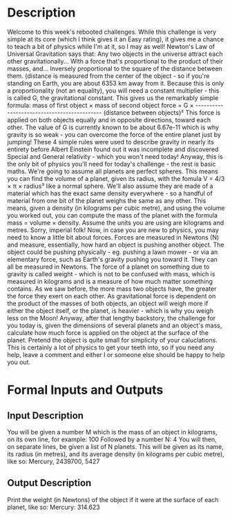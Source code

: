 # Description
Welcome to this week's rebooted challenges. While this challenge is very simple at its core (which I think gives it an Easy rating), it gives me a chance to teach a bit of physics while I'm at it, so I may as well!
Newton's Law of Universal Gravitation says that:
Any two objects in the universe attract each other gravitationally...
With a force that's proportional to the product of their masses, and...
Inversely proportional to the square of the distance between them. (distance is measured from the center of the object - so if you're standing on Earth, you are about 6353 km away from it.
Because this is only a proportionality (not an equality), you will need a constant multiplier - this is called G, the gravitational constant.
This gives us the remarkably simple formula:
            mass of first object × mass of second object
force = G × --------------------------------------------
                   (distance between objects)²
This force is applied on both objects equally and in opposite directions, toward each other. The value of G is currently known to be about 6.67e-11 which is why gravity is so weak - you can overcome the force of the entire planet just by jumping!
These 4 simple rules were used to describe gravity in nearly its entirety before Albert Einstein found out it was incomplete and discovered Special and General relativity - which you won't need today! Anyway, this is the only bit of physics you'll need for today's challenge - the rest is basic maths.
We're going to assume all planets are perfect spheres. This means you can find the volume of a planet, given its radius, with the fomula V = 4/3 × π × radius³ like a normal sphere. We'll also assume they are made of a material which has the exact same density everywhere - so a handful of material from one bit of the planet weighs the same as any other. This means, given a density (in kilograms per cubic metre), and using the volume you worked out, you can compute the mass of the planet with the formula mass = volume × density. Assume the units you are using are kilograms and metres. Sorry, imperial folk!
Now, in case you are new to physics, you may need to know a little bit about forces. Forces are measured in Newtons (N) and measure, essentially, how hard an object is pushing another object. The object could be pushing physically - eg. pushing a lawn mower - or via an elementary force, such as Earth's gravity pushing you toward it. They can all be measured in Newtons. The force of a planet on something due to gravity is called weight - which is not to be confused with mass, which is measured in kilograms and is a measure of how much matter something contains. As we saw before, the more mass two objects have, the greater the force they exert on each other. As gravitational force is dependent on the product of the masses of both objects, an object will weigh more if either the object itself, or the planet, is heavier - which is why you weigh less on the Moon!
Anyway, after that lengthy backstory, the challenge for you today is, given the dimensions of several planets and an object's mass, calculate how much force is applied on the object at the surface of the planet. Pretend the object is quite small for simplicity of your caluclations.
This is certainly a lot of physics to get your teeth into, so if you need any help, leave a comment and either I or someone else should be happy to help you out.
# Formal Inputs and Outputs
## Input Description
You will be given a number M which is the mass of an object in kilograms, on its own line, for example:
100
Followed by a number N:
4
You will then, on separate lines, be given a list of N planets. This will be given as its name, its radius (in metres), and its average density (in kilograms per cubic metre), like so:
Mercury, 2439700, 5427
## Output Description
Print the weight (in Newtons) of the object if it were at the surface of each planet, like so:
Mercury: 314.623